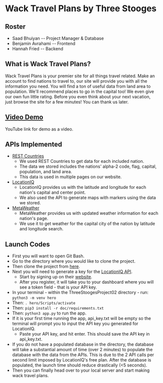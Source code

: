 # Wack Travel Plans by Three Stooges

## Roster
* Saad Bhuiyan -- Project Manager & Database
* Benjamin Avrahami -- Frontend
* Hannah Fried -- Backend

## What is Wack Travel Plans?
Wack Travel Plans is your premier site for all things travel related. 
Make an account to find nations to travel to, our site will provide you with all the information you need.
You will find a ton of useful data from land area to population.
We'll recommend places to go in the capital too!
We even give our own fun little rating.
Before you even think about your next vacation, just browse the site for a few minutes! 
You can thank us later.

## [Video Demo](https://youtu.be/2EFh2xcgY8w)
YouTube link for demo as a video.

## APIs Implemented
- [REST Countries](https://docs.google.com/document/d/1aQRi7FIILs_x3RE5i65KHuuy49Rt05ZqERKqZjOGiJw/edit)
    - We used REST Countries to get data for each included nation.
    - The data we stored includes the nations' alpha-2 code, flag, capital, population, and land area.
    - This data is used in multiple pages on our website.
- [LocationIQ](https://docs.google.com/document/d/1i6Zl1cfnEr_u9oqvk1XbwJWGMqf8Vp2IdQzUf2InGek/edit)
    - LocationIQ provides us with the latitude and longitude for each nation's capital and center point.
    - We also used the API to generate maps with markers using the data we stored.
- [MetaWeather](https://docs.google.com/document/d/18uyXB5XPFQoGFJpoa2yQvRPhevc3HaBU4kO-OYN-ieY/edit#heading=h.3zf63kd5qt0p)
    - MetaWeather provides us with updated weather information for each nation's page.
    - We use it to get weather for the capital city of the nation by latitude and longitude search.

## Launch Codes
- First you will want to open Git Bash.
- Go to the directory where you would like to clone the project.
- Then clone the project from [here](https://github.com/saadbhuiyan0/ThreeStoogesProject02).
- Next you will need to generate a key for the [LocationIQ API](doc/411_locationiq.pdf).
    - Start by signing up on their [website](https://locationiq.com/register).
    - After you register, it will take you to your dashboard where you will see a token field - that is your API key.
- In your terminal - within the ThreeStoogesProject02 directory - run: `python3 -m venv hero`
- Then: `. hero/Scripts/activate`
- Then: `pip3 install -r doc/requirements.txt`
- Then: `python3 app.py` to run the app.
- If it is your first time running the app, api_key.txt will be empty so the terminal will prompt you to input the API key you generated for LocationIQ.
    - Paste your API key, and hit enter. This should save the API key in api_key.txt.
- If you do not have a populated database in the directory, the database will take a substantial amount of time (over 2 minutes) to populate the database with the data from the APIs. This is due to the 2 API calls per second limit imposed by LocationIQ's free plan. After the database is populated, the launch time should reduce drastically (<5 seconds).
- Then you can finally head over to your local server and start making wack travel plans.
